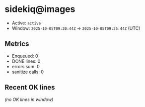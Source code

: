 # sidekiq@images

- Active: `active`
- Window: `2025-10-05T09:20:44Z` → `2025-10-05T09:25:44Z` (UTC)

## Metrics
- Enqueued: 0
- DONE lines: 0
- errors sum: 0
- sanitize calls: 0

## Recent OK lines
_(no OK lines in window)_
